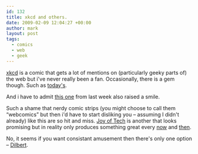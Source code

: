 ```yaml
---
id: 132
title: xkcd and others.
date: 2009-02-09 12:04:27 +00:00
author: mark
layout: post
tags:
  - comics
  - web
  - geek
---
```

[xkcd](http://xkcd.com/) is a comic that gets a lot of mentions on (particularly geeky parts of) the web but i've never really been a fan. Occasionally, there is a gem though. Such as [today's](http://xkcd.com/541/).

And i have to admit [this one](http://xkcd.com/538/) from last week also raised a smile.

Such a shame that nerdy comic strips (you might choose to call them &#8220;webcomics&#8221; but then i'd have to start disliking you &#8211; assuming I didn't already) like this are so hit and miss. [Joy of Tech](http://www.geekculture.com/joyoftech/) is another that looks promising but in reality only produces something great every [now](http://www.geekculture.com/joyoftech/joyarchives/669.html) and [then](http://www.geekculture.com/joyoftech/joyarchives/734.html).

No, it seems if you want consistant amusement then there's only one option &#8211; [Dilbert](http://www.dilbert.com/strips).
